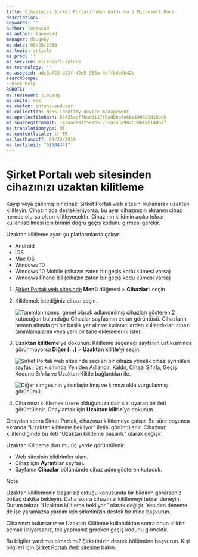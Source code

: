 ```yaml
---
title: Cihazınızı Şirket Portalı’ndan kaldırma | Microsoft Docs
description: ''
keywords: ''
author: lenewsad
ms.author: lanewsad
manager: dougeby
ms.date: 08/28/2018
ms.topic: article
ms.prod: ''
ms.service: microsoft-intune
ms.technology: ''
ms.assetid: adc6af23-b22f-42e5-955a-4dffbdb8b42b
searchScope:
- User help
ROBOTS: ''
ms.reviewer: jieyang
ms.suite: ems
ms.custom: intune-enduser
ms.collection: M365-identity-device-management
ms.openlocfilehash: 85435acffbad3117f6adbbafe60e1993b2d18bdb
ms.sourcegitcommit: 143dade9125e7b5173ca2a3a902bcd6f4b14067f
ms.translationtype: MT
ms.contentlocale: tr-TR
ms.lasthandoff: 04/23/2019
ms.locfileid: "61504341"
---
```

# <a name="remotely-lock-your-device-from-the-company-portal-website"></a>Şirket Portalı web sitesinden cihazınızı uzaktan kilitleme

Kayıp veya çalınmış bir cihazı Şirket Portalı web sitesini kullanarak uzaktan kilitleyin. Cihazınızda destekleniyorsa, bu ayar cihazınızın ekranını cihaz nerede olursa olsun kilitleyecektir. Cihazının kilidinin açılıp tekrar kullanılabilmesi için birinin doğru geçiş kodunu girmesi gerekir.   

Uzaktan kilitleme ayarı şu platformlarda çalışır:

* Android
* iOS
* Mac OS
* Windows 10
* Windows 10 Mobile (cihazın zaten bir geçiş kodu kümesi varsa)
* Windows Phone 8.1 (cihazın zaten bir geçiş kodu kümesi varsa)  

1. [Şirket Portalı web sitesinde](https://portal.manage.microsoft.com) __Menü__ düğmesi > __Cihazlar__’ı seçin.  

2. Kilitlemek istediğiniz cihazı seçin.  

    ![Tanımlanmamış, genel olarak adlandırılmış cihazları gösteren 2 kutucuğun bulunduğu Cihazlar sayfasının ekran görüntüsü. Cihazların hemen altında gri bir başlık yer alır ve kullanıcılardan kullandıkları cihazı tanımlamalarını veya yeni bir tane eklemelerini ister.](./media/rename-reset-device-step2-1808.png) 

3. **Uzaktan kilitleme**’ye dokunun. Kilitleme seçeneği sayfanın üst kısmında görünmüyorsa **Diğer (...)** > **Uzaktan kilitle**’yi seçin.  

   ![Şirket Portalı web sitesinde seçilen bir cihaza yönelik cihaz ayrıntıları sayfası; üst kısmında Yeniden Adlandır, Kaldır, Cihazı Sıfırla, Geçiş Kodunu Sıfırla ve Uzaktan Kilitle bağlantıları ile. ](./media/rename-reset-device-1808.png) 

    ![Diğer simgesinin yakınlaştırılmış ve kırmızı okla vurgulanmış görünümü.](./media/rename-reset-device-step3-more-1808.png)    

4. Cihazınızı kilitlemek üzere olduğunuza dair sizi uyaran bir ileti görüntülenir. Onaylamak için **Uzaktan kilitle**’ye dokunun.

Onaydan sonra Şirket Portalı, cihazınızı kilitlemeye çalışır. Bu süre boyunca ekranda “Uzaktan kilitleme bekliyor” iletisi görüntülenir. Cihazınız kilitlendiğinde bu ileti “Uzaktan kilitleme başarılı.” olarak değişir.  

Uzaktan Kilitleme durumu üç yerde görüntülenir:

   * Web sitesinin bildirimler alanı.
   * Cihaz için **Ayrıntılar** sayfası.
   * Sayfanın **Cihazlar** bölümünde cihaz adını gösteren kutucuk.  

> [!Note]
> Uzaktan kilitlemenin başarısız olduğu konusunda bir bildirim görürseniz birkaç dakika bekleyin. Daha sonra cihazınızı kilitlemeyi tekrar deneyin. Durum tekrar “Uzaktan kilitleme bekliyor.” olarak değişir. Yeniden deneme de işe yaramazsa yardım için şirketinizin destek birimine başvurun.

Cihazınızı bulursanız ve Uzaktan Kilitleme kullandıktan sonra onun kilidini açmak istiyorsanız, tek yapmanız gereken geçiş kodunu girmektir.  

Bu bilgiler yardımcı olmadı mı? Şirketinizin destek bölümüne başvurun. Kişi bilgileri için [Şirket Portalı Web sitesine](https://go.microsoft.com/fwlink/?linkid=2010980) bakın.
